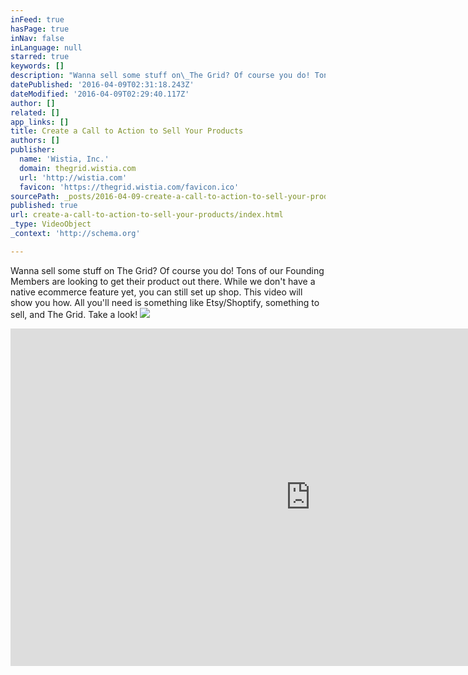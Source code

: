 ```yaml
---
inFeed: true
hasPage: true
inNav: false
inLanguage: null
starred: true
keywords: []
description: "Wanna sell some stuff on\_The Grid? Of course you do! Tons of our\_Founding Members are looking to get their product out there. While we don't have a native ecommerce feature yet, you can still set up shop. This video will show you how. All you'll need is something like Etsy/Shoptify, something to sell, and\_The Grid. Take a look!"
datePublished: '2016-04-09T02:31:18.243Z'
dateModified: '2016-04-09T02:29:40.117Z'
author: []
related: []
app_links: []
title: Create a Call to Action to Sell Your Products
authors: []
publisher:
  name: 'Wistia, Inc.'
  domain: thegrid.wistia.com
  url: 'http://wistia.com'
  favicon: 'https://thegrid.wistia.com/favicon.ico'
sourcePath: _posts/2016-04-09-create-a-call-to-action-to-sell-your-products.md
published: true
url: create-a-call-to-action-to-sell-your-products/index.html
_type: VideoObject
_context: 'http://schema.org'

---
```

Wanna sell some stuff on The Grid? Of course you do! Tons of our Founding Members are looking to get their product out there. While we don't have a native ecommerce feature yet, you can still set up shop. This video will show you how. All you'll need is something like Etsy/Shoptify, something to sell, and The Grid. Take a look!
![](https://the-grid-user-content.s3-us-west-2.amazonaws.com/3015926f-1e23-40a6-bfc9-fc93ab047647.jpg)

<iframe src="https://cdn.embedly.com/widgets/media.html?src=https%3A%2F%2Ffast.wistia.net%2Fembed%2Fiframe%2Fjwszu93dru%3Ftwitter%3Dtrue&amp;src_secure=1&amp;url=https%3A%2F%2Fthegrid.wistia.com%2Fmedias%2Fjwszu93dru&amp;image=https%3A%2F%2Fembed-ssl.wistia.com%2Fdeliveries%2Fb2a3d0a0272aebd0b5b03d1d5e91f87c0723ad94.jpg%3Fimage_crop_resized%3D960x540&amp;key=b7d04c9b404c499eba89ee7072e1c4f7&amp;type=text%2Fhtml&amp;schema=wistia" width="960" height="540" scrolling="no" frameborder="0" allowfullscreen="allowfullscreen" style=""></iframe>